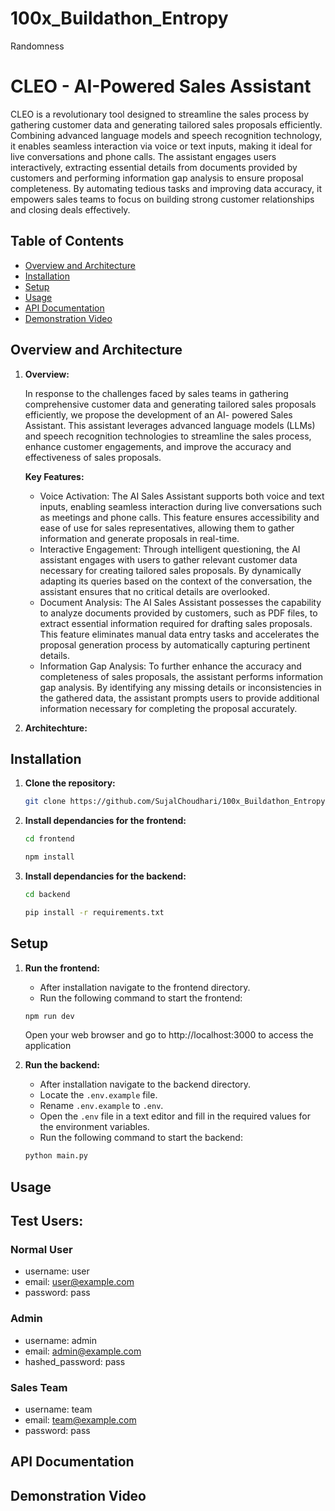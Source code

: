 # 100x_Buildathon_Entropy
Randomness

# CLEO - AI-Powered Sales Assistant

CLEO is a revolutionary tool designed to streamline the sales process by gathering customer data and generating tailored sales proposals efficiently. Combining advanced language models and speech recognition technology, it enables seamless interaction via voice or text inputs, making it ideal for live conversations and phone calls. The assistant engages users interactively, extracting essential details from documents provided by customers and performing information gap analysis to ensure proposal completeness. By automating tedious tasks and improving data accuracy, it empowers sales teams to focus on building strong customer relationships and closing deals effectively.

## Table of Contents
- [Overview and Architecture](#overview-and-architechture)
- [Installation](#installation)
- [Setup](#setup)
- [Usage](#usage)
- [API Documentation](#api-documentation)
- [Demonstration Video](#demonstration-video)

## Overview and Architecture

1. **Overview:**

   In response to the challenges faced by sales teams in gathering comprehensive customer data and generating tailored sales proposals efficiently, we propose the development of an AI-      powered Sales Assistant. This assistant leverages advanced language models (LLMs) and speech recognition technologies to streamline the sales process, enhance customer engagements,       and improve the accuracy and effectiveness of sales proposals.

   **Key Features:**

   - Voice Activation: The AI Sales Assistant supports both voice and text inputs, enabling seamless interaction during live conversations such as meetings and phone calls. This feature       ensures accessibility and ease of use for sales representatives, allowing them to gather information and generate proposals in real-time.
   - Interactive Engagement: Through intelligent questioning, the AI assistant engages with users to gather relevant customer data necessary for creating tailored sales proposals. By          dynamically adapting its queries based on the context of the conversation, the assistant ensures that no critical details are overlooked.
   - Document Analysis: The AI Sales Assistant possesses the capability to analyze documents provided by customers, such as PDF files, to extract essential information required for             drafting sales proposals. This feature eliminates manual data entry tasks and accelerates the proposal generation process by automatically capturing pertinent details.
   - Information Gap Analysis: To further enhance the accuracy and completeness of sales proposals, the assistant performs information gap analysis. By identifying any missing details or       inconsistencies in the gathered data, the assistant prompts users to provide additional information necessary for completing the proposal accurately.

2. **Architechture:**

## Installation

1. **Clone the repository:**

   ```sh
   git clone https://github.com/SujalChoudhari/100x_Buildathon_Entropy.git
   
2. **Install dependancies for the frontend:**

   ```sh
   cd frontend
   
   npm install
3. **Install dependancies for the backend:**

      ```sh
   cd backend

   pip install -r requirements.txt

## Setup

1. **Run the frontend:**
   
   - After installation navigate to the frontend directory.
   - Run the following command to start the frontend:

    ```sh
    npm run dev
    ```
    Open your web browser and go to http://localhost:3000 to access the application
2. **Run the backend:**
   
   - After installation navigate to the backend directory.
   - Locate the `.env.example` file.
   - Rename `.env.example` to `.env`.
   - Open the `.env` file in a text editor and fill in the required values for the environment variables.
   - Run the following command to start the backend:

    ```sh
    python main.py
## Usage

## Test Users:
### Normal User
- username: user
- email: user@example.com
- password: pass

### Admin
- username: admin
- email: admin@example.com
- hashed_password: pass

### Sales Team
- username: team
- email: team@example.com
- password: pass


## API Documentation



## Demonstration Video

